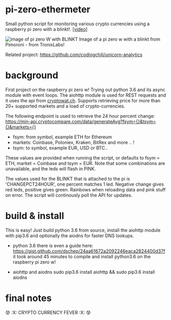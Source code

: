 # pi-zero-ethermeter
Small python script for monitoring various crypto currencies using a raspberry pi zero with a blinkt!. [[video]](https://www.youtube.com/watch?v=rkcM4-2oynY)

![image of pi zero W with BLINKT](https://cdn3.bigcommerce.com/s-vt19phz/products/8020/images/16595/Pimoroni_Blinkt_for_Raspberry_Pi_-_RGB_LED_Board_from_Tronixlabs_Australia_4__30072.1473662444.1280.1280.jpg?c=2)
Image of a pi zero w with a blinkt from Pimoroni - from TronixLabs!

Related project: https://github.com/codingchili/unicorn-analytics

# background
First project on the raspberry pi zero w! Trying out python 3.6 and its async module with event loops.
The aiohttp module is used for REST requests and it uses the api from [cryptowat.ch](https://cryptowat.ch/). Supports retrieving price for more than 20+ supported markets and a load of crypto-currencies. 

The following endpoint is used to retrieve the 24 hour percent change:
https://min-api.cryptocompare.com/data/generateAvg?fsym={}&tsym={}&markets={}

- fsym: from symbol, example ETH for Ethereum
- markets: Coinbase, Poloniex, Kraken, BitRex and more .. !
- tsym: to symbol, example EUR, USD or BTC.. 

These values are provided when running the script, or defaults to fsym = ETH, market = Coinbase and tsym = EUR.
Note that some combinations are unavailable, and the leds will flash in PINK.

The values used for the BLINKT that is attached to the pi is 'CHANGEPCT24HOUR', one percent matches 1 led. Negative change gives red leds, positive gives green. Rainbows when reloading data and pink stuff on error. The script will continously poll the API for updates.

# build & install
This is easy! Just build python 3.6 from source, install the aiohttp module with pip3.6 and optionally the aiodns for faster DNS lookups.

- python 3.6
  there is even a guide here: https://gist.github.com/dschep/24aa61672a2092246eaca2824400d37f
  it took around 45 minutes to compile and install python3.6 on the raspberry pi zero w!
  
- aiohttp and aiodns
  sudo pip3.6 install aiohttp && sudo pip3.6 install aiodns

# final notes
:cold_sweat: :X: CRYPTO CURRENCY FEVER :X: :cold_sweat:
